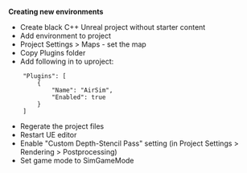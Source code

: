 **Creating new environments**

- Create black C++ Unreal project without starter content
- Add environment to project
- Project Settings > Maps - set the map
- Copy Plugins folder
- Add following in to uproject:

```
	"Plugins": [
		{
			"Name": "AirSim",
			"Enabled": true
		}
	]
```

- Regerate the project files
- Restart UE editor
- Enable "Custom Depth-Stencil Pass" setting (in Project Settings > Rendering > Postprocessing) 
- Set game mode to SimGameMode
